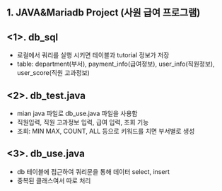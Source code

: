 ## 1. JAVA&Mariadb Project (사원 급여 프로그램)

## <1>. db_sql
- 로컬에서 쿼리를 실행 시키면 테이블과 tutorial 정보가 저장
- table: department(부서), payment_info(급여정보), user_info(직원정보), user_score(직원 고과정보)
## <2>. db_test.java
- mian java 파일로 db_use.java 파일을 사용함
- 직원입력, 직원 고과정보 입력, 급여 입력, 조회 기능
- 조회: MIN MAX, COUNT, ALL 등으로 키워드를 치면 부서별로 생성
## <3>. db_use.java
- db 테이블에 접근하여 쿼리문을 통해 데이터 select, insert
- 중복된 클래스여서 따로 처리
